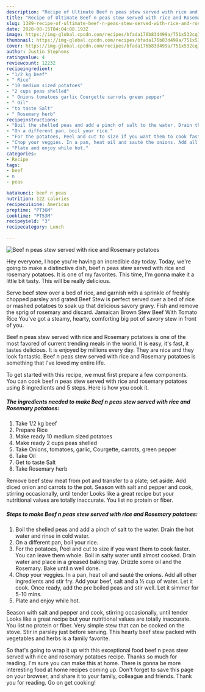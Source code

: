 ```yaml
---
description: "Recipe of Ultimate Beef n peas stew served with rice and Rosemary potatoes"
title: "Recipe of Ultimate Beef n peas stew served with rice and Rosemary potatoes"
slug: 1389-recipe-of-ultimate-beef-n-peas-stew-served-with-rice-and-rosemary-potatoes
date: 2020-08-15T04:04:08.193Z
image: https://img-global.cpcdn.com/recipes/bfada176b83d499a/751x532cq70/beef-n-peas-stew-served-with-rice-and-rosemary-potatoes-recipe-main-photo.jpg
thumbnail: https://img-global.cpcdn.com/recipes/bfada176b83d499a/751x532cq70/beef-n-peas-stew-served-with-rice-and-rosemary-potatoes-recipe-main-photo.jpg
cover: https://img-global.cpcdn.com/recipes/bfada176b83d499a/751x532cq70/beef-n-peas-stew-served-with-rice-and-rosemary-potatoes-recipe-main-photo.jpg
author: Justin Stephens
ratingvalue: 4
reviewcount: 12232
recipeingredient:
- "1/2 kg beef"
- " Rice"
- "10 medium sized potatoes"
- "2 cups peas shelled"
- " Onions tomatoes garlic Courgette carrots green pepper"
- " Oil"
- "to taste Salt"
- " Rosemary herb"
recipeinstructions:
- "Boil the shelled peas and add a pinch of salt to the water. Drain the hot water and rinse in cold water."
- "On a different pan, boil your rice."
- "For the potatoes, Peel and cut to size if you want them to cook faster. You can leave them whole. Boil in salty water until almost cooked. Drain water and place in a greased baking tray. Drizzle some oil and the Rosemary. Bake until n well done."
- "Chop your veggies. In a pan, heat oil and sauté the onions. Add all other ingredients and stir fry. Add your beef, salt and a ½ cup of water. Let it cook. Once ready, add the pre boiled peas and stir well. Let it simmer for 5-10 mins."
- "Plate and enjoy while hot."
categories:
- Recipe
tags:
- beef
- n
- peas

katakunci: beef n peas 
nutrition: 122 calories
recipecuisine: American
preptime: "PT36M"
cooktime: "PT53M"
recipeyield: "3"
recipecategory: Lunch

---
```



![Beef n peas stew served with rice and Rosemary potatoes](https://img-global.cpcdn.com/recipes/bfada176b83d499a/751x532cq70/beef-n-peas-stew-served-with-rice-and-rosemary-potatoes-recipe-main-photo.jpg)

Hey everyone, I hope you're having an incredible day today. Today, we're going to make a distinctive dish, beef n peas stew served with rice and rosemary potatoes. It is one of my favorites. This time, I'm gonna make it a little bit tasty. This will be really delicious.

Serve beef stew over a bed of rice, and garnish with a sprinkle of freshly chopped parsley and grated Beef Stew is perfect served over a bed of rice or mashed potatoes to soak up that delicious savory gravy. Fish and remove the sprig of rosemary and discard. Jamaican Brown Stew Beef With Tomato Rice You&#39;ve got a steamy, hearty, comforting big pot of savory stew in front of you.

Beef n peas stew served with rice and Rosemary potatoes is one of the most favored of current trending meals in the world. It is easy, it's fast, it tastes delicious. It is enjoyed by millions every day. They are nice and they look fantastic. Beef n peas stew served with rice and Rosemary potatoes is something that I've loved my entire life.


To get started with this recipe, we must first prepare a few components. You can cook beef n peas stew served with rice and rosemary potatoes using 8 ingredients and 5 steps. Here is how you cook it.

<!--inarticleads1-->

##### The ingredients needed to make Beef n peas stew served with rice and Rosemary potatoes:

1. Take 1/2 kg beef
1. Prepare  Rice
1. Make ready 10 medium sized potatoes
1. Make ready 2 cups peas shelled
1. Take  Onions, tomatoes, garlic, Courgette, carrots, green pepper
1. Take  Oil
1. Get to taste Salt
1. Take  Rosemary herb


Remove beef stew meat from pot and transfer to a plate; set aside. Add diced onion and carrots to the pot. Season with salt and pepper and cook, stirring occasionally, until tender Looks like a great recipe but your nutritional values are totally inaccurate. You list no protein or fiber. 

<!--inarticleads2-->

##### Steps to make Beef n peas stew served with rice and Rosemary potatoes:

1. Boil the shelled peas and add a pinch of salt to the water. Drain the hot water and rinse in cold water.
1. On a different pan, boil your rice.
1. For the potatoes, Peel and cut to size if you want them to cook faster. You can leave them whole. Boil in salty water until almost cooked. Drain water and place in a greased baking tray. Drizzle some oil and the Rosemary. Bake until n well done.
1. Chop your veggies. In a pan, heat oil and sauté the onions. Add all other ingredients and stir fry. Add your beef, salt and a ½ cup of water. Let it cook. Once ready, add the pre boiled peas and stir well. Let it simmer for 5-10 mins.
1. Plate and enjoy while hot.


Season with salt and pepper and cook, stirring occasionally, until tender Looks like a great recipe but your nutritional values are totally inaccurate. You list no protein or fiber. Very simple stew that can be cooked on the stove. Stir in parsley just before serving. This hearty beef stew packed with vegetables and herbs is a family favorite. 

So that's going to wrap it up with this exceptional food beef n peas stew served with rice and rosemary potatoes recipe. Thanks so much for reading. I'm sure you can make this at home. There is gonna be more interesting food at home recipes coming up. Don't forget to save this page on your browser, and share it to your family, colleague and friends. Thank you for reading. Go on get cooking!
